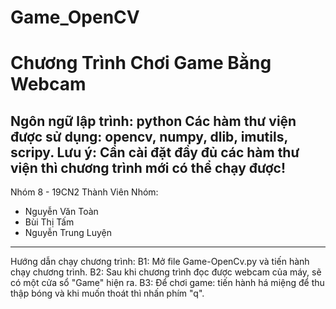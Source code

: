 # Game_OpenCV
# Chương Trình Chơi Game Bằng Webcam
Ngôn ngữ lập trình: python
Các hàm thư viện được sử dụng: opencv, numpy, dlib, imutils, scripy.
Lưu ý: Cần cài đặt đầy đủ các hàm thư viện thì chương trình mới có thể chạy được!
---------------

Nhóm 8 - 19CN2
Thành Viên Nhóm:
- Nguyễn Văn Toàn
- Bùi Thị Tấm
- Nguyễn Trung Luyện
---------------

Hướng dẫn chạy chương trình:
B1: Mở file Game-OpenCv.py và tiến hành chạy chương trình.
B2: Sau khi chương trình đọc được webcam của máy, sẽ có một cửa sổ "Game" hiện ra.
B3: Để chơi game: tiến hành há miệng để thu thập bóng và khi muốn thoát thì nhấn phím "q".
